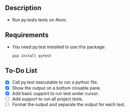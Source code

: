 ## Description

* Run py.tests tests on Atom.

## Requirements

* You need py.test installed to use this package: 

    ```
    pip install pytest
    ```

## To-Do List
- [x] Call py.test executable to run a python file.
- [x] Show the output on a bottom closable pane.
- [x] Add basic support to run test under cursor.
- [ ] Add support to run all project tests.
- [ ] Format the output and separate the output for each test.

